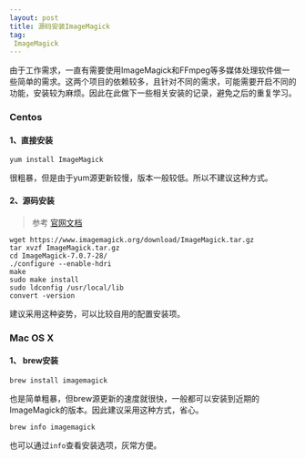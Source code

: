 ```yaml
---
layout: post
title: 源码安装ImageMagick
tag:
 ImageMagick
---
```



由于工作需求，一直有需要使用ImageMagick和FFmpeg等多媒体处理软件做一些简单的需求。这两个项目的依赖较多，且针对不同的需求，可能需要开启不同的功能，安装较为麻烦。因此在此做下一些相关安装的记录，避免之后的重复学习。

### Centos

#### 1、直接安装

```
yum install ImageMagick
```

很粗暴，但是由于yum源更新较慢，版本一般较低。所以不建议这种方式。

#### 2、源码安装

> 参考 [官网文档](https://www.imagemagick.org/script/install-source.php)

```
wget https://www.imagemagick.org/download/ImageMagick.tar.gz
tar xvzf ImageMagick.tar.gz
cd ImageMagick-7.0.7-28/
./configure --enable-hdri
make
sudo make install
sudo ldconfig /usr/local/lib
convert -version
```

建议采用这种姿势，可以比较自用的配置安装项。

### Mac OS X

#### 1、 brew安装

```
brew install imagemagick
```
也是简单粗暴，但brew源更新的速度就很快，一般都可以安装到近期的ImageMagick的版本。因此建议采用这种方式，省心。

```
brew info imagemagick
```
也可以通过`info`查看安装选项，灰常方便。

